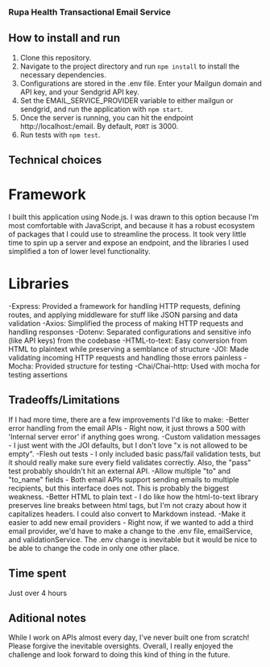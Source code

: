 ### Rupa Health Transactional Email Service

## How to install and run

1. Clone this repository.
2. Navigate to the project directory and run `npm install` to install the necessary dependencies.
3. Configurations are stored in the .env file. Enter your Mailgun domain and API key, and your Sendgrid API key.
4. Set the EMAIL_SERVICE_PROVIDER variable to either mailgun or sendgrid, and run the application with `npm start`.
5. Once the server is running, you can hit the endpoint http://localhost:<PORT>/email. By default, `PORT` is 3000.
6. Run tests with `npm test`. 

## Technical choices

# Framework

I built this application using Node.js. I was drawn to this option because I'm most comfortable with JavaScript, and because it has a robust ecosystem of packages that I could use to streamline the process. It took very little time to spin up a server and expose an endpoint, and the libraries I used simplified a ton of lower level functionality.

# Libraries

-Express: Provided a framework for handling HTTP requests, defining routes, and applying middleware for stuff like JSON parsing and data validation
-Axios: Simplified the process of making HTTP requests and handling responses
-Dotenv: Separated configurations and sensitive info (like API keys) from the codebase
-HTML-to-text: Easy conversion from HTML to plaintext while preserving a semblance of structure
-JOI: Made validating incoming HTTP requests and handling those errors painless
-Mocha: Provided structure for testing
-Chai/Chai-http: Used with mocha for testing assertions

## Tradeoffs/Limitations

If I had more time, there are a few improvements I'd like to make:
-Better error handling from the email APIs - Right now, it just throws a 500 with 'Internal server error' if anything goes wrong.
-Custom validation messages - I just went with the JOI defaults, but I don't love "x is not allowed to be empty".
-Flesh out tests - I only included basic pass/fail validation tests, but it should really make sure every field validates correctly. Also, the "pass" test probably shouldn't hit an external API. 
-Allow multiple "to" and "to_name" fields - Both email APIs support sending emails to multiple recipients, but this interface does not. This is probably the biggest weakness.
-Better HTML to plain text - I do like how the html-to-text library preserves line breaks between html tags, but I'm not crazy about how it capitalizes headers. I could also convert to Markdown instead.
-Make it easier to add new email providers - Right now, if we wanted to add a third email provider, we'd have to make a change to the .env file, emailService, and validationService. The .env change is inevitable but it would be nice to be able to change the code in only one other place. 

## Time spent

Just over 4 hours

## Aditional notes

While I work on APIs almost every day, I've never built one from scratch! Please forgive the inevitable oversights. Overall, I really enjoyed the challenge and look forward to doing this kind of thing in the future.